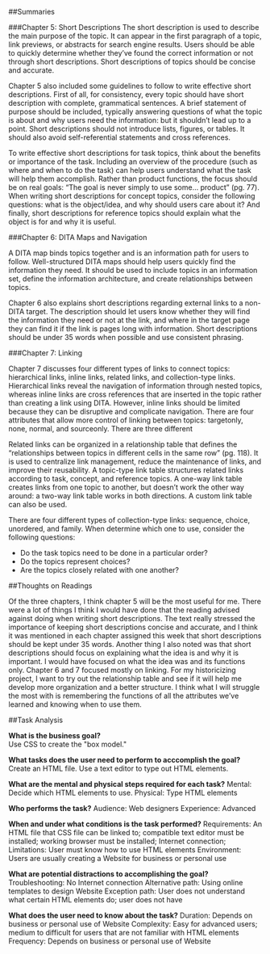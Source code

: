 ##Summaries

###Chapter 5: Short Descriptions
The short description is used to describe the main purpose of the topic. It can appear in the first paragraph of a topic, link previews, or abstracts for search engine results. Users should be able to quickly determine whether they’ve found the correct information or not through short descriptions. Short descriptions of topics should be concise and accurate.

Chapter 5 also included some guidelines to follow to write effective short descriptions. First of all, for consistency, every topic should have short description with complete, grammatical sentences. A brief statement of purpose should be included, typically answering questions of what the topic is about and why users need the information: but it shouldn’t lead up to a point. Short descriptions should not introduce lists, figures, or tables. It should also avoid self-referential statements and cross references. 

To write effective short descriptions for task topics, think about the benefits or importance of the task. Including an overview of the procedure (such as where and when to do the task) can help users understand what the task will help them accomplish. Rather than product functions, the focus should be on real goals: “The goal is never simply to use some… product” (pg. 77). When writing short descriptions for concept topics, consider the following questions: what is the object/idea, and why should users care about it? And finally, short descriptions for reference topics should explain what the object is for and why it is useful.

###Chapter 6: DITA Maps and Navigation

A DITA map binds topics together and is an information path for users to follow. Well-structured DITA maps should help users quickly find the information they need. It should be used to include topics in an information set, define the information architecture, and create relationships between topics. 

Chapter 6 also explains short descriptions regarding external links to a non-DITA target. The description should let users know whether they will find the information they need or not at the link, and where in the target page they can find it if the link is pages long with information. Short descriptions should be under 35 words when possible and use consistent phrasing.

###Chapter 7: Linking

Chapter 7 discusses four different types of links to connect topics: hierarchical links, inline links, related links, and collection-type links.
Hierarchical links reveal the navigation of information through nested topics, whereas inline links are cross references that are inserted in the topic rather than creating a link using DITA. However, inline links should be limited because they can be disruptive and complicate navigation. There are four attributes that allow more control of linking between topics: targetonly, none, normal, and sourceonly. There are three different 

Related links can be organized in a relationship table that defines the “relationships between topics in different cells in the same row” (pg. 118). It is used to centralize link management, reduce the maintenance of links, and improve their reusability. A topic-type link table structures related links according to task, concept, and reference topics. A one-way link table creates links from one topic to another, but doesn’t work the other way around: a two-way link table works in both directions. A custom link table can also be used.

There are four different types of collection-type links: sequence, choice, unordered, and family. When determine which one to use, consider the following questions:
- Do the task topics need to be done in a particular order?
- Do the topics represent choices?
- Are the topics closely related with one another?

##Thoughts on Readings

Of the three chapters, I think chapter 5 will be the most useful for me. There were a lot of things I think I would have done that the reading advised against doing when writing short descriptions. The text really stressed the importance of keeping short descriptions concise and accurate, and I think it was mentioned in each chapter assigned this week that short descriptions should be kept under 35 words. Another thing I also noted was that short descriptions should focus on explaining what the idea is and why it is important. I would have focused on what the idea was and its functions only. Chapter 6 and 7 focused mostly on linking. For my historicizing project, I want to try out the relationship table and see if it will help me develop more organization and a better structure. I think what I will struggle the most with is remembering the functions of all the attributes we’ve learned and knowing when to use them.

##Task Analysis

**What is the business goal?** <br>
Use CSS to create the "box model."

**What tasks does the user need to perform to acccomplish the goal?**
Create an HTML file.
Use a text editor to type out HTML elements.

**What are the mental and physical steps required for each task?**
Mental: Decide which HTML elements to use.
Physical: Type HTML elements

**Who performs the task?**
Audience: Web designers
Experience: Advanced

**When and under what conditions is the task performed?**
Requirements: An HTML file that CSS file can be linked to; compatible text editor must be installed; working browser must be installed; Internet connection; 
Limitations: User must know how to use HTML elements
Environment: Users are usually creating a Website for business or personal use

**What are potential distractions to accomplishing the goal?**
Troubleshooting: No Internet connection
Alternative path: Using online templates to design Website
Exception path: User does not understand what certain HTML elements do; user does not have 

**What does the user need to know about the task?**
Duration: Depends on business or personal use of Website
Complexity: Easy for advanced users; medium to difficult for users that are not familiar with HTML elements
Frequency: Depends on business or personal use of Website
